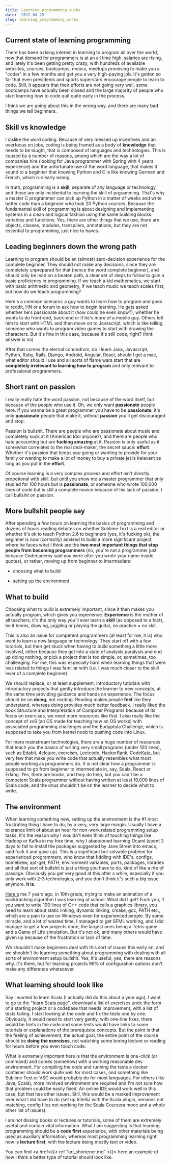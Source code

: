 ```yaml
---
title: Learning programming sucks
date: '2012-04-25'
slug: learning_programming_sucks
---
```



Current state of learning programming
------------
There has been a rising interest in learning to program all over the world, now that demand for programmers is at an all time high, salaries are rising, and lately it's been getting pretty crazy, with hundreds of available websites, courses, bootcamps, moocs, meetups promising to make you a "coder" in a few months and get you a very high-paying job. It's gotten so far that even presidents and sports superstars encourage people to learn to code. Still, it appears that their efforts are not going very well, some bootcamps have actually been closed and the large majority of people who start learning how to code quit quite early in the process.

I think we are going about this in the wrong way, and there are many bad things we tell beginners.

Skill vs knowledge
------------
I dislike the word coding. Because of very messed up incentives and an overfocus on jobs, coding is being framed as a body of **knowledge** that needs to be taught, that is composed of languages and technologies. This is caused by a number of reasons, among which are the way a lot of companies hire (looking for Java programmer with Spring with 4 years experience) and the unfortunate use of the word language, that makes it sound to a beginner that knowing Python and C is like knowing German and French, which is clearly wrong. 

In truth, programming is a **skill**, separate of any language or technology, and those are only incidental to learning the skill of prgramming. That's why a master C programmer can pick up Python in a matter of weeks and write better code than a beginner who took 20 Python courses. Because the fundamental skill of programming is about designing and implementing systems in a clean and logical fashion using the same building blocks: variables and functions. Yes, there are other things that we use, there are objects, classes, modules, transpilers, annotations, but they are not essential to programming, just nice to haves.

Leading beginners down the wrong path
------------
Learning to program should be an (almost) zero-decision experience for the complete beginner. They should not make any decisions, since they are completely unprepared for that (hence the word complete beginner), and should only be lead on a beaten path, a clear set of steps to follow to gain a basic proficiency in programming. If we teach a kid  mathematics, we start with basic arithmetic and geometry, if we teach music we teach scales first, but how do we teach programming?

Here's a common scenario: a guy wants to learn how to program and goes to reddit, HN or a forum to ask how to begin learning. He gets asked whether he's passionate about it (how could he even know?), whether he wants to do front-end, back-end or if he's more of a mobile guy. Others tell him to start with HTML and then move on to Javascript, which is like telling someone who wants to program video games to start with drawing the characters. But it's fine in this case, because it's still code, right? (hint: answer is no)

After that comes the eternal conundrum, do I learn Java, Javascript, Python, Ruby, Rails, Django, Android, Angular, React, should I get a mac, what editor should I use and all sorts of flame wars start that are **completely irrelevant to learning how to program** and only relevant to professional programmers.

Short rant on passion
------------
I really really hate the word passion, not because of the word itself, but because of the people who use it. Oh, we only want **passionate** people here. If you wanna be a great programmer you have to be **passionate**, it's only **passionate** people that make it, without **passion** you'll get discouraged and stop. 

Passion is bullshit. There are people who are passionate about music and completely suck at it (American Idol anyone?), and there are people who hate accounting but are **fucking amazing** at it. Passion is only useful as it somewhat correlates to the real deal-maker, the secret sauce: **effort**. Whether it's passion that keeps you going or wanting to provide for your family or wanting to make a lot of money to buy a private jet is irelevant as long as you put in the **effort**.

Of course learning is a very complex process and effort isn't directly propotional with skill, but until you show me a master programmer that only studied for 100 hours but is **passionate**, or someone who wrote 100,000 lines of code but is still a complete novice because of his lack of passion, I call bullshit on passion.


More bullshit people say
------------
After spending a few hours on learning the basics of programming and dozens of hours reading debates on whether Sublime Text is a real editor or whether it's ok to teach Python 2.6 to beginners (yes, it's fucking ok), the beginner is now (correctly) advised to build a more significant project, where he faces what I think are the **two most important things that stop people from becoming programmers** (no, you're not a programmer just because Codecademy said you were after you wrote your name inside quotes), or rather, moving up from beginner to intermediate:

- choosing what to build

- setting up the environment

What to build
------------
Choosing what to build is extremely important, since it then makes you actually program, which gives you experience. **Experience** is the mother of all teachers, it's the only way you'll ever learn a **skill** (as opposed to a fact), be it tennis, drawing, juggling or playing the guitar, no practice = no skill.

This is also an issue for competent programmers (at least for me, it is) who want to learn a new language or technology. They start off with a few tutorials, but then get stuck when having to build something a little more involved, either because they get into a state of analysis paralysis and end up doing nothing, or pick a project that is too simple, or, sometimes, too challenging. For me, this was especially hard when learning things that were less related to things I was familiar with (i.e. I was much closer to the skill lever of a complete beginner).

We should replace, or at least supplement, introductory tutorials with introductory projects that gently introduce the learner to new concepts, at the same time providing guidance and hands on experience. The focus should be on **doing**, not reading. Reading makes people **feel** like they understand, whereas doing provides much better feedback. I really liked the book Structure and Interpretation of Computer Programs because of its focus on exercises, we need more resources like that. I also really like the concept of xv6 (an OS made for teaching how an OS works) with associated programming challenges and the Eudyptula Challenge, which is supposed to take you from kernel noob to pushing code into Linux.

For more mainstream technologies, there are a huge number of resources that teach you the basics of writing very small programs (under 100 lines), such as Edabit, 4clojure, exercism, Leetcode, HackerRank, CodeKata, but very few that make you write code that actually resembles what most people working as programmers do. It is not clear how a programmer is supposed to go from beginner to intermediate in, say, Scala, React or Erlang. Yes, there are books, and they do help, but you can't be a competent Scala programmer without having written at least 10,000 lines of Scala code, and the onus shouldn't be on the learner to decide what to write.

The environment
------------
When learning something new, setting up the environment is the #1 most frustrating thing I have to do, by a very, very large margin. Usually I have a tolerance limit of about an hour for non-work related programming setup tasks. It's the reason why I wouldn't even think of touching things like Hadoop or Kafka in my free time, why I abandoned learning Ocaml (spent 2 days to fail to install the packages suggested by Jane Street into emacs, said fuck it and gave up). This is a significant but solvable problem for experienced programmers, who know that fiddling with IDE's, configs, homebrew, apt-get, PATH, environment variables, ports, packages, libraries and all that sort of bullshit is just a thing you have to do, kind of like a rite of passage. Obviously you get very good at this after a while, especially if you only work with 2-3 technologies, and you don't think it's such a big issue anymore. **It is**.

[Here's](https://en.sfml-dev.org/forums/index.php?topic=5065.msg33120#msg33120) me 7 years ago, in 10th grade, trying to make an animation of a backtracking algorithm I was learning at school. What did I get? Fuck you, if you want to write 100 lines of C++ code that calls a graphics library, you need to learn about static linking, dynamic linking, cmake, gcc, PATH etc., which are a pain to use on Windows even for experienced people. By some miracle, and a lot of wasted time, I managed to get SFML working, and I did manage to get a few projects done, the largest ones being a Tetris game and a Game of Life simulation. But it's not ok, and many others would have given up because of the frustration or lack of time.

We shouldn't make beginners deal with this sort of issues this early on, and we shouldn't tie learning something about programming with dealing with all sorts of environment setup bullshit. Yes, it's useful, yes, there are reasons why. it's there, but for learning projects 99% of configuration options don't make any difference whatsoever.


What learning should look like
------------
Say I wanted to learn Scala (I actually did do this about a year ago). I want to go to the "learn Scala page", download a list of exercises unde the form of a starting project or a codebase that needs improvement, with a list of tests failing. I start looking at the code and fix the tests one by one. Obviously, it would need to start very gently, with one-line fixes, there would be hints in the code and some tests would have links to some tutorials or explanations of the prerequisite concepts. But the point is that the feeling of achievement, the actual goal, the entire point of the course should be **doing the exercises**, not watching some boring lecture or reading for hours before you even touch code.

What is extremely important here is that the environment is one-click (or command) and comes (somehow) with a working reasonable dev environment. For compiling the code and running the tests a docker container should work quite well for most cases, and something like Sublime Text or VSC would probably do for most languages. For others (like Java, Scala), more involved environment are required and I'm not sure how that problem could be easily fixed. An online IDE would work well in this case, but that has other issues. Still, this would be a marked improvement over what I did have to do (set up IntelliJ with the Scala plugin, versions not matching, config files not working for the Scala Coursera mooc and a whole other list of issues).

I am not dissing books or lectures or tutorials, some of them are extremely useful and contain vital information. What I am suggesting is that learning programming should be a **code first** experience, with other materials being used as auxiliary information, whereas most programming learning right now is **lecture first**, with the lecture being mostly text or video.

You can find <a href={{< ref "url_shortener.md" >}}> here </a> an example of how I think a better type of tutorial should look like.
